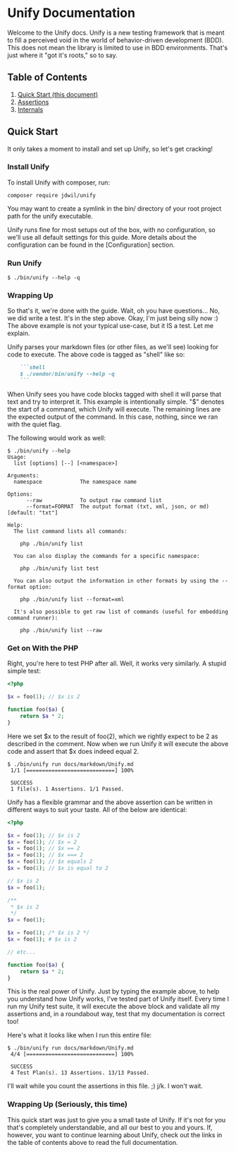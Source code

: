 # Unify Documentation

Welcome to the Unify docs. Unify is a new testing framework that is meant to fill
a perceived void in the world of behavior-driven development (BDD). This does not
mean the library is limited to use in BDD environments. That's just where it "got
it's roots," so to say.

## Table of Contents

1. [Quick Start (this document)](#overview)
2. [Assertions](assertions.md)
3. [Internals](../internals/internals.md)
  
<a name="overview"/>

## Quick Start

It only takes a moment to install and set up Unify, so let's get cracking! 

### Install Unify

To install Unify with composer, run:

[unify]: # (skip)
```shell
composer require jdwil/unify
```

You may want to create a symlink in the bin/ directory of your root project
path for the unify executable.

Unify runs fine for most setups out of the box, with no configuration, so we'll
use all default settings for this guide. More details about the configuration
can be found in the [Configuration] section.

### Run Unify

```shell
$ ./bin/unify --help -q
```

### Wrapping Up

So that's it, we're done with the guide. Wait, oh you have questions... No, we
did write a test. It's in the step above. Okay, I'm just being silly now :) The
above example is not your typical use-case, but it IS a test. Let me explain.

Unify parses your markdown files (or other files, as we'll see) looking for code
to execute. The above code is tagged as "shell" like so:

```markdown
    ```shell
    $ ./vendor/bin/unify --help -q
    ```
```

When Unify sees you have code blocks tagged with shell it will parse that text and
try to interpret it. This example is intentionally simple. "$" denotes the start
of a command, which Unify will execute. The remaining lines are the expected output
of the command. In this case, nothing, since we ran with the quiet flag.

The following would work as well:

```shell
$ ./bin/unify --help
Usage:
  list [options] [--] [<namespace>]

Arguments:
  namespace            The namespace name

Options:
      --raw            To output raw command list
      --format=FORMAT  The output format (txt, xml, json, or md) [default: "txt"]

Help:
  The list command lists all commands:
  
    php ./bin/unify list
  
  You can also display the commands for a specific namespace:
  
    php ./bin/unify list test
  
  You can also output the information in other formats by using the --format option:
  
    php ./bin/unify list --format=xml
  
  It's also possible to get raw list of commands (useful for embedding command runner):
  
    php ./bin/unify list --raw
```

### Get on With the PHP

Right, you're here to test PHP after all. Well, it works very similarly. A stupid
simple test:

```php
<?php

$x = foo(1); // $x is 2

function foo($a) {
    return $a * 2;
}
```

Here we set $x to the result of foo(2), which we rightly expect to be 2 as described
in the comment. Now when we run Unify it will execute the above code and assert
that $x does indeed equal 2.

[unify]: # (skip)
```shell
$ ./bin/unify run docs/markdown/Unify.md
 1/1 [============================] 100%

 SUCCESS
 1 file(s). 1 Assertions. 1/1 Passed.
```

Unify has a flexible grammar and the above assertion can be written in different
ways to suit your taste. All of the below are identical:

```php
<?php

$x = foo(1); // $x is 2
$x = foo(1); // $x = 2
$x = foo(1); // $x == 2
$x = foo(1); // $x === 2
$x = foo(1); // $x equals 2
$x = foo(1); // $x is equal to 2

// $x is 2
$x = foo(1);

/**
 * $x is 2 
 */
$x = foo(1);

$x = foo(1); /* $x is 2 */
$x = foo(1); # $x is 2

// etc...

function foo($a) {
    return $a * 2;
}
```

This is the real power of Unify. Just by typing the example above, to help you understand
how Unify works, I've tested part of Unify itself. Every time I run my Unify test
suite, it will execute the above block and validate all my assertions and, in a
roundabout way, test that my documentation is correct too!

Here's what it looks like when I run this entire file:

```
$ ./bin/unify run docs/markdown/Unify.md 
 4/4 [============================] 100%

 SUCCESS
 4 Test Plan(s). 13 Assertions. 13/13 Passed.
```

I'll wait while you count the assertions in this file. ;) j/k. I won't wait.

### Wrapping Up (Seriously, this time)

This quick start was just to give you a small taste of Unify. If it's not for you that's
completely understandable, and all our best to you and yours. If, however, you want to
continue learning about Unify, check out the links in the table of contents above
to read the full documentation.
